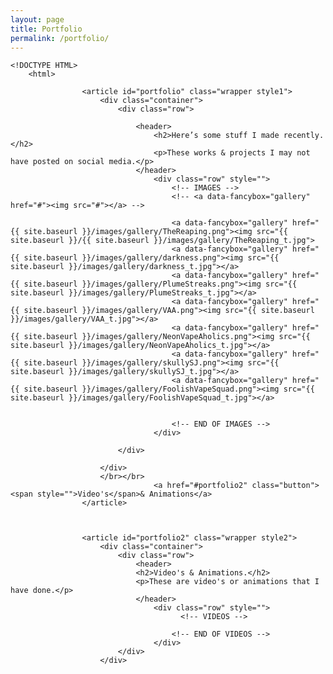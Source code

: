 ```yaml
---
layout: page
title: Portfolio
permalink: /portfolio/
---
```

	<!DOCTYPE HTML>
		<html>

					<article id="portfolio" class="wrapper style1">
						<div class="container">
							<div class="row">
								
								<header>
									<h2>Here’s some stuff I made recently.</h2>
									<p>These works & projects I may not have posted on social media.</p>
								</header>
									<div class="row" style="">
										<!-- IMAGES -->
										<!-- <a data-fancybox="gallery" href="#"><img src="#"></a> -->

										<a data-fancybox="gallery" href="{{ site.baseurl }}/images/gallery/TheReaping.png"><img src="{{ site.baseurl }}/{{ site.baseurl }}/images/gallery/TheReaping_t.jpg">
										<a data-fancybox="gallery" href="{{ site.baseurl }}/images/gallery/darkness.png"><img src="{{ site.baseurl }}/images/gallery/darkness_t.jpg"></a>
										<a data-fancybox="gallery" href="{{ site.baseurl }}/images/gallery/PlumeStreaks.png"><img src="{{ site.baseurl }}/images/gallery/PlumeStreaks_t.jpg"></a>
										<a data-fancybox="gallery" href="{{ site.baseurl }}/images/gallery/VAA.png"><img src="{{ site.baseurl }}/images/gallery/VAA_t.jpg"></a>
										<a data-fancybox="gallery" href="{{ site.baseurl }}/images/gallery/NeonVapeAholics.png"><img src="{{ site.baseurl }}/images/gallery/NeonVapeAholics_t.jpg"></a>
										<a data-fancybox="gallery" href="{{ site.baseurl }}/images/gallery/skullySJ.png"><img src="{{ site.baseurl }}/images/gallery/skullySJ_t.jpg"></a>
										<a data-fancybox="gallery" href="{{ site.baseurl }}/images/gallery/FoolishVapeSquad.png"><img src="{{ site.baseurl }}/images/gallery/FoolishVapeSquad_t.jpg"></a>

										
										<!-- END OF IMAGES -->
									</div>
									
							</div>
							
						</div>
						</br></br>
									<a href="#portfolio2" class="button"><span style="">Video's</span>& Animations</a>
					</article>



					<article id="portfolio2" class="wrapper style2">
						<div class="container">
							<div class="row">
								<header>
								<h2>Video's & Animations.</h2>
								<p>These are video's or animations that I have done.</p>
								</header>
									<div class="row" style="">				  
										  <!-- VIDEOS -->
										  
										<!-- END OF VIDEOS -->
									</div>
							</div>
						</div>
</html>						